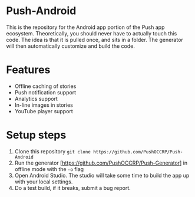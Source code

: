 # Push-Android
This is the repository for the Android app portion of the Push app ecosystem. Theoretically, you should never have to actually touch this code. The idea is that it is pulled once, and sits in a folder. The generator will then automatically customize and build the code.

# Features
- Offline caching of stories
- Push notification support
- Analytics support
- In-line images in stories
- YouTube player support

# Setup steps

1. Clone this repository ```git clone https://github.com/PushOCCRP/Push-Android```
2. Run the generator [https://github.com/PushOCCRP/Push-Generator] in offline mode with the ```-o``` flag
3. Open Android Studio. The studio will take some time to build the app up with your local settings.
4. Do a test build, if it breaks, submit a bug report.